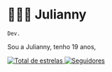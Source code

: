 # 👩🏻‍💻 Julianny

`Dev.`

Sou a Julianny, tenho 19 anos, 

<p>
    <a href="https://github.com/julianny-alb?tab=repositories&sort=stargazers">
        <img 
            alt="Total de estrelas" 
            title="Total de estrelas GitHub" 
            src="https://custom-icon-badges.demolab.com/github/stars/julianny-alb?color=55960c&style=for-the-badge&labelColor=488207&logo=star&label=estrelas"
        />
    </a>
    <a href="https://github.com/julianny_alb?tab=followers">
        <img 
            alt="Seguidores" 
            title="Me siga no GitHub" 
            src="https://github.com/julianny-alb?tab=followers?color=236ad3&labelColor=1155ba&style=for-the-badge&logo=github&label=Seguidores&logoColor=white"
        />
    </a>
</p>

